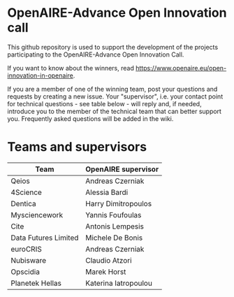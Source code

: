 # OpenAIRE-Advance Open Innovation call
This github repository is used to support the development of the projects participating to the OpenAIRE-Advance Open Innovation Call.

If you want to know about the winners, read https://www.openaire.eu/open-innovation-in-openaire.

If you are a member of one of the winning team, post your questions and requests by creating a new issue. Your "supervisor", i.e. your contact point for technical questions - see table below - will reply and, if needed, introduce you to the member of the technical team that can better support you. 
Frequently asked questions will be added in the wiki. 

# Teams and supervisors

| Team   |      OpenAIRE supervisor    |  
|----------|-------------|
| Qeios |  Andreas Czerniak | 
| 4Science  |    Alessia Bardi   |
| Dentica  | Harry Dimitropoulos |
| Mysciencework   | Yannis Foufoulas |
| Cite   | Antonis Lempesis |
| Data Futures Limited   | Michele De Bonis |
| euroCRIS    | Andreas Czerniak |
| Nubisware     | Claudio Atzori |
| Opscidia     | Marek Horst |
| Planetek Hellas     | Katerina Iatropoulou |


